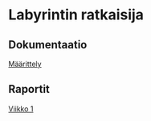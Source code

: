 # Labyrintin ratkaisija

## Dokumentaatio
[Määrittely](https://github.com/jarkmaen/maze-solver/blob/master/Dokumentaatio/maarittely.md)

## Raportit
[Viikko 1](https://github.com/jarkmaen/maze-solver/blob/master/Dokumentaatio/viikkoraportti1.md)